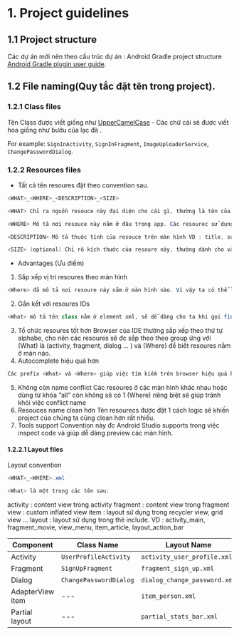 # 1. Project guidelines 
## 1.1 Project structure 
Các dự án mới nên theo cấu trúc dự án : Android Gradle project structure [Android Gradle plugin user guide](http://tools.android.com/tech-docs/new-build-system/user-guide#TOC-Project-Structure).
## 1.2 File naming(Quy tắc đặt tên trong project).
### 1.2.1 Class files 
Tên Class được viết giống như [UpperCamelCase](http://en.wikipedia.org/wiki/CamelCase) - Các chữ cái sẽ được viết hoa giống như bướu của lạc đà .

For example: `SignInActivity`, `SignInFragment`, `ImageUploaderService`, `ChangePasswordDialog`.
### 1.2.2 Resources files
* Tất cả tên resoures đặt theo convention sau.
```java
<WHAT>_<WHERE>_<DESCRIPTION>_<SIZE> 
```
```java
<WHAT> Chỉ ra nguồn resouce này đại diện cho cái gì, thường là tên của View Class để giới hạn sự lựa chọn của resoure này. VD : MainActivity → activity , BaseFragment → fragment ...
 ```
```java
<WHERE> Mô tả nơi resouce này nằm ở đâu trong app. Các resourec sử dụng ở nhiều màn thường đặt là all, còn các phần cụ thể khác sẽ phải chỉ cụ thể vị trị của phần đó VD : MainActivity → main, MovieFragment → movie ... 
```
```java
<DESCRIPTION> Mô tả thuộc tính của resouce trên màn hình VD : title, sub_title ...
```
```java
<SIZE> (optional) Chỉ rõ kích thước của resoure này, thường dành cho và dimensions VD : 24dp, small, big …
```
* Advantages (Ưu điểm)
1. Sắp xếp vị trí resoures theo màn hình
```java
<Where> đã mô tả nơi resoure này nằm ở màn hình nào. Vì vậy ta có thể lấy các resourecs như ảnh, dimens, string ở màn hình cụ thể
```
2. Gắn kết với resoures IDs
```java 
<What> mô tả tên class nằm ở element xml, sẽ dễ dàng cho ta khi gọi findViewById() 
```
3. Tổ chức resoures tốt hơn
Browser của IDE thường sắp xếp theo thứ tự alphabe, cho nên các resoures sẽ đc sắp theo theo group ứng với (What) là (activity, fragment, dialog … ) và (Where) để biết resoures nằm ở màn nào.
4. Autocomplete hiệu quả hơn
```java
Các prefix <What> và <Where> giúp việc tìm kiếm trên browser hiệu quả hơn khi chỉ cần nhập keyword các prefix này để thu gọn kết quả danh sách tìm k
```
5. Không còn name conflict
Các resoures ở các màn hình khác nhau hoặc dùng từ khóa “all” còn không sẽ có 1 (Where) riêng biệt sẽ giúp tránh khỏi việc conflict name
6. Resouces name clean hơn
Tên resourecs được đặt 1 cách logic sẽ khiến project của chúng ta cũng clean hơn rất nhiều.
7. Tools support
Convention này đc Android Studio supports trong việc inspect code và giúp dễ dàng preview các màn hình.

#### 1.2.2.1 Layout files
Layout convention 
```java
<WHAT>_<WHERE>.xml
```
```java
<What> là một trong các tên sau:  
```
activity : content view trong activity fragment : content view trong fragment view : custom inflated view item : layout sử dụng trong recycler view, grid view … layout : layout sử dụng trong thẻ include.
VD : activity_main, fragment_movie, view_menu, item_article, layout_action_bar

| Component        | Class Name             | Layout Name                   |
| ---------------- | ---------------------- | ----------------------------- |
| Activity         | `UserProfileActivity`  | `activity_user_profile.xml`   |
| Fragment         | `SignUpFragment`       | `fragment_sign_up.xml`        |
| Dialog           | `ChangePasswordDialog` | `dialog_change_password.xml`  |
| AdapterView item | ---                    | `item_person.xml`             |
| Partial layout   | ---                    | `partial_stats_bar.xml`       |
